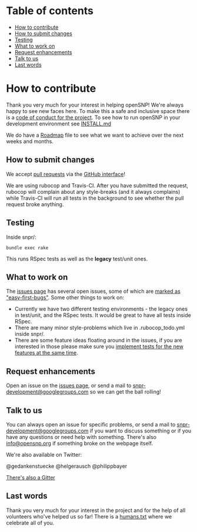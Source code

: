 # Table of contents

- [How to contribute](#how-to-contribute)
- [How to submit changes](#how-to-submit-changes)
- [Testing](#testing)
- [What to work on](#what-to-work-on)
- [Request enhancements](#request-enhancements)
- [Talk to us](#talk-to-us)
- [Last words](#last-words)

# How to contribute

Thank you very much for your interest in helping openSNP! We're always happy to see new faces here. To make this a safe and inclusive space there is a [code of conduct for the project](https://github.com/gedankenstuecke/snpr/blob/master/CODE_OF_CONDUCT.md). To see how to run openSNP in your development environment see [INSTALL.md](https://github.com/gedankenstuecke/snpr/blob/master/INSTALL.md)

We do have a [Roadmap](https://github.com/gedankenstuecke/snpr/blob/master/ROADMAP.md) file to see what we want to achieve over the next weeks and months.

## How to submit changes

We accept [pull requests](https://help.github.com/articles/using-pull-requests/) via the [GitHub interface](https://github.com/gedankenstuecke/snpr/pull/new/master)!  

We are using rubocop and Travis-CI. After you have submitted the request, rubocop will complain about any style-breaks (and it always complains) while Travis-CI will run all tests in the background to see whether the pull request broke anything.

## Testing

Inside snpr/:

```
bundle exec rake
```

This runs RSpec tests as well as the **legacy** test/unit ones.

## What to work on

The [issues page](https://github.com/gedankenstuecke/snpr/issues) has several open issues, some of which are [marked as "easy-first-bugs"](https://github.com/gedankenstuecke/snpr/issues?q=is%3Aopen+is%3Aissue+label%3Aeasy-first-bugs). Some other things to work on:

- Currently we have two different testing environments - the legacy ones in test/unit, and the RSpec tests. It would be great to have all tests inside RSpec.
- There are many minor style-problems which live in .rubocop_todo.yml inside snpr/.
- There are some feature ideas floating around in the issues, if you are interested in those please make sure you [implement tests for the new features at the same time](https://github.com/gedankenstuecke/snpr/issues/168).

## Request enhancements

Open an issue on the [issues page](https://github.com/gedankenstuecke/snpr/issues), or send a mail to snpr-development@googlegroups.com so we can get the ball rolling!

## Talk to us

You can always open an issue for specific problems, or send a mail to snpr-development@googlegroups.com if you want to discuss something or if you have any questions or need help with something. There's also info@opensnp.org if something broke on the webpage itself.

We're also available on Twitter:

@gedankenstuecke
@helgerausch
@philippbayer

[There's also a Gitter](https://gitter.im/openSNP/snpr?utm_source=badge&utm_medium=badge&utm_campaign=pr-badge&utm_content=badge)

## Last words

Thank you very much for your interest in the project and for the help of all volunteers who've helped us so far! There is a [humans.txt](https://github.com/gedankenstuecke/snpr/blob/master/public/humans.txt) where we celebrate all of you.
